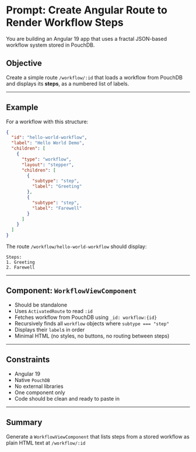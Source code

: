 # Prompt: Create Angular Route to Render Workflow Steps

You are building an Angular 19 app that uses a fractal JSON-based workflow system stored in PouchDB.

## Objective

Create a simple route `/workflow/:id` that loads a workflow from PouchDB and displays its **steps**, as a numbered list of labels.

---

## Example

For a workflow with this structure:

```json
{
  "id": "hello-world-workflow",
  "label": "Hello World Demo",
  "children": [
    {
      "type": "workflow",
      "layout": "stepper",
      "children": [
        {
          "subtype": "step",
          "label": "Greeting"
        },
        {
          "subtype": "step",
          "label": "Farewell"
        }
      ]
    }
  ]
}
```

The route `/workflow/hello-world-workflow` should display:

```
Steps:
1. Greeting
2. Farewell
```

---

## Component: `WorkflowViewComponent`

- Should be standalone
- Uses `ActivatedRoute` to read `:id`
- Fetches workflow from PouchDB using `_id: workflow:{id}`
- Recursively finds all `workflow` objects where `subtype === "step"`
- Displays their `label`s in order
- Minimal HTML (no styles, no buttons, no routing between steps)

---

## Constraints

- Angular 19
- Native `PouchDB`
- No external libraries
- One component only
- Code should be clean and ready to paste in

---

## Summary

Generate a `WorkflowViewComponent` that lists steps from a stored workflow as plain HTML text at `/workflow/:id`
